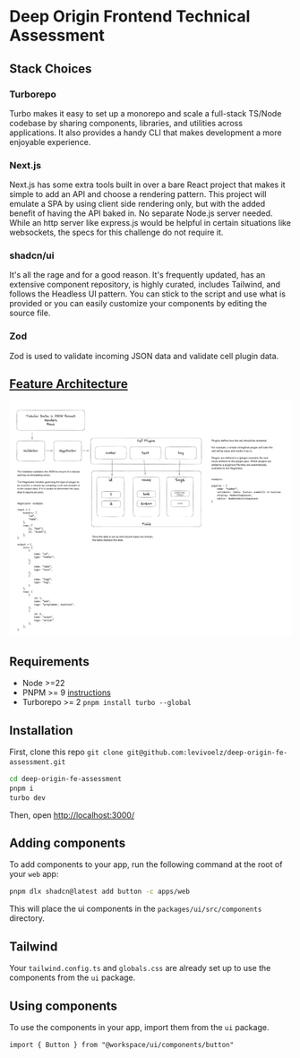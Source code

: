 # Deep Origin Frontend Technical Assessment

## Stack Choices

### Turborepo
Turbo makes it easy to set up a monorepo and scale a full-stack TS/Node codebase by sharing components, libraries, and utilities across applications. It also provides a handy CLI that makes development a more enjoyable experience.

### Next.js
Next.js has some extra tools built in over a bare React project that makes it simple to add an API and choose a rendering pattern. This project will emulate a SPA by using client side rendering only, but with the added benefit of having the API baked in. No separate Node.js server needed. While an http server like express.js would be helpful in certain situations like websockets, the specs for this challenge do not require it.

### shadcn/ui
It's all the rage and for a good reason. It's frequently updated, has an extensive component repository, is highly curated, includes Tailwind, and follows the Headless UI pattern. You can stick to the script and use what is provided or you can easily customize your components by editing the source file.

### Zod
Zod is used to validate incoming JSON data and validate cell plugin data.

## [Feature Architecture](https://excalidraw.com/#json=Hlqtw8GuUCFSCZCelzZJO,_86q9cHY0TWeKRftAGwOgg)
![architecture](/architecture.png)

## Requirements
- Node >=22
- PNPM >= 9 [instructions](https://pnpm.io/installation)
- Turborepo >= 2 `pnpm install turbo --global`

## Installation
First, clone this repo `git clone git@github.com:levivoelz/deep-origin-fe-assessment.git`
```bash
cd deep-origin-fe-assessment
pnpm i
turbo dev
```
Then, open [http://localhost:3000/](http://localhost:3000/)

## Adding components

To add components to your app, run the following command at the root of your `web` app:

```bash
pnpm dlx shadcn@latest add button -c apps/web
```

This will place the ui components in the `packages/ui/src/components` directory.

## Tailwind

Your `tailwind.config.ts` and `globals.css` are already set up to use the components from the `ui` package.

## Using components

To use the components in your app, import them from the `ui` package.

```tsx
import { Button } from "@workspace/ui/components/button"
```
